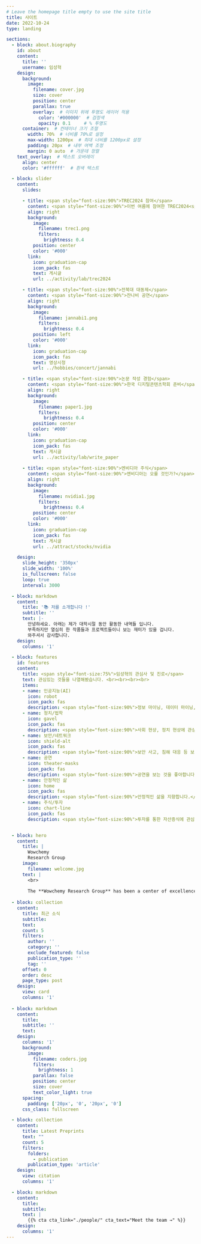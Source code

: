 ```yaml
---
# Leave the homepage title empty to use the site title
title: 사이트
date: 2022-10-24
type: landing

sections:
  - block: about.biography
    id: about
    content:
      title: ''
      username: 임성혁
    design:
      background:
        image:
          filename: cover.jpg
          size: cover
          position: center
          parallax: true
          overlay:  # 이미지 위에 투명도 레이어 적용
            color: '#000000'  # 검정색
            opacity: 0.1     # % 투명도
      container:  # 컨테이너 크기 조절
        width: 70%  # 너비를 70%로 설정
        max-width: 1200px  # 최대 너비를 1200px로 설정
        padding: 20px  # 내부 여백 조정
        margin: 0 auto  # 가운데 정렬
    text_overlay:  # 텍스트 오버레이
      align: center
      color: '#ffffff'  # 흰색 텍스트

  - block: slider
    content:
      slides:

      - title: <span style="font-size:90%">TREC2024 참여</span>
        content: <span style="font-size:90%">이번 여름에 참여한 TREC2024<span style="font-size:90%">
        align: right
        background:
          image:
            filename: trec1.png
            filters:
              brightness: 0.4
          position: center
          color: '#000'
        link:
          icon: graduation-cap
          icon_pack: fas
          text: 게시글
          url: ../activity/lab/trec2024

      - title: <span style="font-size:90%">전북대 대동제</span>
        content: <span style="font-size:90%">잔나비 공연</span>
        align: right
        background:
          image:
            filename: jannabi1.png
            filters:
              brightness: 0.4
          position: left
          color: '#000'
        link:
          icon: graduation-cap
          icon_pack: fas
          text: 영상시청
          url: ../hobbies/concert/jannabi

      - title: <span style="font-size:90%">논문 작성 경험</span>
        content: <span style="font-size:90%">한국 디지털콘텐츠학회 준비</span>
        align: right
        background:
          image:
            filename: paper1.jpg
            filters:
              brightness: 0.4
          position: center
          color: '#000'
        link:
          icon: graduation-cap
          icon_pack: fas
          text: 게시글
          url: ../activity/lab/write_paper
      
      - title: <span style="font-size:90%">엔비디아 주식</span>
        content: <span style="font-size:90%">엔비디아는 오를 것인가?</span>
        align: right
        background:
          image:
            filename: nvidia1.jpg
            filters:
              brightness: 0.4
          position: center
          color: '#000'
        link:
          icon: graduation-cap
          icon_pack: fas
          text: 게시글
          url: ../attract/stocks/nvidia

    design:
      slide_height: '350px'
      slide_width: '100%'
      is_fullscreen: false
      loop: true
      interval: 3000

  - block: markdown
    content:
      title: '📚 저를 소개합니다 !'
      subtitle: ''
      text: |-
        안녕하세요. 아래는 제가 대학시절 동안 활동한 내역들 입니다.
        부족하지만 열심히 한 작품들과 프로젝트들이니 보는 재미가 있을 겁니다.
        와주셔서 감사합니다.
    design:
      columns: '1'

  - block: features
    id: features
    content:
      title: <span style="font-size:75%">임성혁의 관심사 및 진로</span>
      text: 관심있는 것들을 나열해봤습니다. <br><br><br><br>
      items:
      - name: 인공지능(AI)
        icon: robot
        icon_pack: fas
        description: <span style="font-size:90%">정보 마이닝, 데이터 마이닝, LLM과 같이 우리 사회를 변화시킬 기술에 관심이 많습니다.</span><br><br>
      - name: 정치/법학
        icon: gavel
        icon_pack: fas
        description: <span style="font-size:90%">사회 현상, 정치 현상에 관심이 있습니다.</span><br><br>
      - name: 보안/네트워크
        icon: shield-alt
        icon_pack: fas
        description: <span style="font-size:90%">보안 사고, 침해 대응 등 보안 기술에 관심이 많습니다.</span><br><br>
      - name: 공연
        icon: theater-masks
        icon_pack: fas
        description: <span style="font-size:90%">공연을 보는 것을 좋아합니다.</span><br><br>
      - name: 안정적인 삶
        icon: home
        icon_pack: fas
        description: <span style="font-size:90%">안정적인 삶을 지향합니다.</span><br><br>
      - name: 주식/투자
        icon: chart-line
        icon_pack: fas
        description: <span style="font-size:90%">투자를 통한 자산증식에 관심이 많습니다.</span><br><br>


  - block: hero
    content:
      title: |
        Wowchemy
        Research Group
      image:
        filename: welcome.jpg
      text: |
        <br>
        
        The **Wowchemy Research Group** has been a center of excellence for Artificial Intelligence research, teaching, and practice since its founding in 2016.
  
  - block: collection
    content:
      title: 최근 소식
      subtitle:
      text:
      count: 5
      filters:
        author: ''
        category: ''
        exclude_featured: false
        publication_type: ''
        tag: ''
      offset: 0
      order: desc
      page_type: post
    design:
      view: card
      columns: '1'
  
  - block: markdown
    content:
      title:
      subtitle: ''
      text:
    design:
      columns: '1'
      background:
        image: 
          filename: coders.jpg
          filters:
            brightness: 1
          parallax: false
          position: center
          size: cover
          text_color_light: true
      spacing:
        padding: ['20px', '0', '20px', '0']
      css_class: fullscreen

  - block: collection
    content:
      title: Latest Preprints
      text: ""
      count: 5
      filters:
        folders:
          - publication
        publication_type: 'article'
    design:
      view: citation
      columns: '1'

  - block: markdown
    content:
      title:
      subtitle:
      text: |
        {{% cta cta_link="./people/" cta_text="Meet the team →" %}}
    design:
      columns: '1'
---
```

